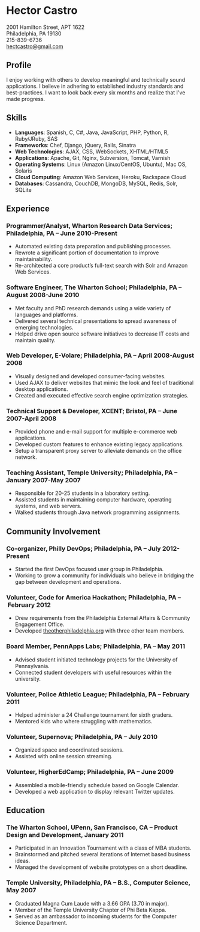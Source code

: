 # Hector Castro #

2001 Hamilton Street, APT 1622  
Philadelphia, PA 19130  
215-839-6736  
<hectcastro@gmail.com>  

## Profile ##

I enjoy working with others to develop meaningful and technically sound
applications.  I believe in adhering to established industry standards
and best-practices.  I want to look back every six months and realize
that I've made progress.

## Skills ##

* __Languages__: Spanish, C, C#, Java, JavaScript, PHP, Python, R,
  Ruby/JRuby, SAS
* __Frameworks__: Chef, Django, jQuery, Rails, Sinatra
* __Web Technologies__: AJAX, CSS, WebSockets, XHTML/HTML5
* __Applications__: Apache, Git, Nginx, Subversion, Tomcat, Varnish
* __Operating Systems__: Linux (Amazon Linux/CentOS, Ubuntu), Mac OS,
  Solaris
* __Cloud Computing__: Amazon Web Services, Heroku, Rackspace Cloud
* __Databases__: Cassandra, CouchDB, MongoDB, MySQL, Redis, Solr,
  SQLite

## Experience ##

### Programmer/Analyst, Wharton Research Data Services; Philadelphia, PA – June 2010-Present ###

* Automated existing data preparation and publishing processes.
* Rewrote a significant portion of documentation to improve
  maintainability.
* Re-architected a core product’s full-text search with Solr and Amazon
  Web Services.

### Software Engineer, The Wharton School; Philadelphia, PA – August 2008-June 2010 ###

* Met faculty and PhD research demands using a wide variety of languages
  and platforms.
* Delivered several technical presentations to spread awareness of
  emerging technologies.
* Helped drive open source software initiatives to decrease IT costs and
  maintain quality.

### Web Developer, E-Volare; Philadelphia, PA – April 2008-August 2008 ###

* Visually designed and developed consumer-facing websites.
* Used AJAX to deliver websites that mimic the look and feel of
  traditional desktop applications.
* Created and executed effective search engine optimization strategies.

### Technical Support & Developer, XCENT; Bristol, PA – June 2007-April 2008 ###

* Provided phone and e-mail support for multiple e-commerce web
  applications.
* Developed custom features to enhance existing legacy applications.
* Setup a transparent proxy server to alleviate demands on the office
  network.

### Teaching Assistant, Temple University; Philadelphia, PA – January 2007-May 2007 ###

* Responsible for 20-25 students in a laboratory setting.
* Assisted students in maintaining computer hardware, operating systems,
  and web servers.
* Walked students through Java network programming assignments.

## Community Involvement ##

### Co-organizer, Philly DevOps; Philadelphia, PA – July 2012-Present ###

* Started the first DevOps focused user group in Philadelphia.
* Working to grow a community for individuals who believe in bridging the
  gap between development and operations.

### Volunteer, Code for America Hackathon; Philadelphia, PA – February 2012 ###

* Drew requirements from the Philadelphia External Affairs &amp;
  Community Engagement Office.
* Developed [theotherphiladelphia.org](http://theotherphiladelphia.org)
  with three other team members.

### Board Member, PennApps Labs; Philadelphia, PA – May 2011 ###

* Advised student initiated technology projects for the University of
  Pennsylvania.
* Connected student developers with useful resources within the
  university.

### Volunteer, Police Athletic League; Philadelphia, PA – February 2011 ###

* Helped administer a 24 Challenge tournament for sixth graders.
* Mentored kids who where struggling with mathematics.

### Volunteer, Supernova; Philadelphia, PA – July 2010 ###

* Organized space and coordinated sessions.
* Assisted with online session streaming.

### Volunteer, HigherEdCamp; Philadelphia, PA – June 2009 ###

* Assembled a mobile-friendly schedule based on Google Calendar.
* Developed a web application to display relevant Twitter updates.

## Education ##

### The Wharton School, UPenn, San Francisco, CA – Product Design and Development, January 2011

* Participated in an Innovation Tournament with a class of MBA students.
* Brainstormed and pitched several iterations of Internet based business
  ideas.
* Managed the development of website prototypes on a short deadline.

### Temple University, Philadelphia, PA – B.S., Computer Science, May 2007 ###

* Graduated Magna Cum Laude with a 3.66 GPA (3.70 in major).
* Member of the Temple University Chapter of Phi Beta Kappa.
* Served as an ambassador to incoming students for the Computer Science
  Department.
